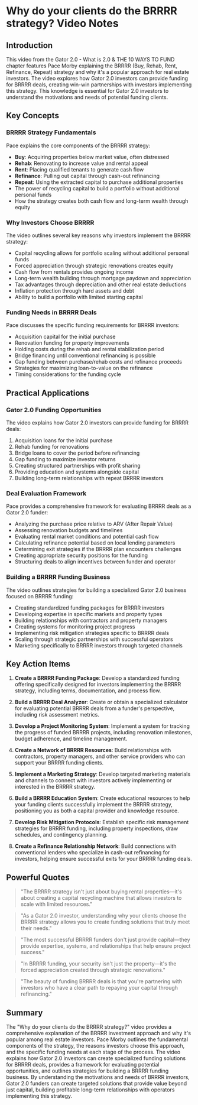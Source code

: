 # Why do your clients do the BRRRR strategy? Video Notes

## Introduction

This video from the Gator 2.0 - What is 2.0 & THE 10 WAYS TO FUND chapter features Pace Morby explaining the BRRRR (Buy, Rehab, Rent, Refinance, Repeat) strategy and why it's a popular approach for real estate investors. The video explores how Gator 2.0 investors can provide funding for BRRRR deals, creating win-win partnerships with investors implementing this strategy. This knowledge is essential for Gator 2.0 investors to understand the motivations and needs of potential funding clients.

## Key Concepts

### BRRRR Strategy Fundamentals

Pace explains the core components of the BRRRR strategy:
- **Buy**: Acquiring properties below market value, often distressed
- **Rehab**: Renovating to increase value and rental appeal
- **Rent**: Placing qualified tenants to generate cash flow
- **Refinance**: Pulling out capital through cash-out refinancing
- **Repeat**: Using the extracted capital to purchase additional properties
- The power of recycling capital to build a portfolio without additional personal funds
- How the strategy creates both cash flow and long-term wealth through equity

### Why Investors Choose BRRRR

The video outlines several key reasons why investors implement the BRRRR strategy:
- Capital recycling allows for portfolio scaling without additional personal funds
- Forced appreciation through strategic renovations creates equity
- Cash flow from rentals provides ongoing income
- Long-term wealth building through mortgage paydown and appreciation
- Tax advantages through depreciation and other real estate deductions
- Inflation protection through hard assets and debt
- Ability to build a portfolio with limited starting capital

### Funding Needs in BRRRR Deals

Pace discusses the specific funding requirements for BRRRR investors:
- Acquisition capital for the initial purchase
- Renovation funding for property improvements
- Holding costs during the rehab and rental stabilization period
- Bridge financing until conventional refinancing is possible
- Gap funding between purchase/rehab costs and refinance proceeds
- Strategies for maximizing loan-to-value on the refinance
- Timing considerations for the funding cycle

## Practical Applications

### Gator 2.0 Funding Opportunities

The video explains how Gator 2.0 investors can provide funding for BRRRR deals:
1. Acquisition loans for the initial purchase
2. Rehab funding for renovations
3. Bridge loans to cover the period before refinancing
4. Gap funding to maximize investor returns
5. Creating structured partnerships with profit sharing
6. Providing education and systems alongside capital
7. Building long-term relationships with repeat BRRRR investors

### Deal Evaluation Framework

Pace provides a comprehensive framework for evaluating BRRRR deals as a Gator 2.0 funder:
- Analyzing the purchase price relative to ARV (After Repair Value)
- Assessing renovation budgets and timelines
- Evaluating rental market conditions and potential cash flow
- Calculating refinance potential based on local lending parameters
- Determining exit strategies if the BRRRR plan encounters challenges
- Creating appropriate security positions for the funding
- Structuring deals to align incentives between funder and operator

### Building a BRRRR Funding Business

The video outlines strategies for building a specialized Gator 2.0 business focused on BRRRR funding:
- Creating standardized funding packages for BRRRR investors
- Developing expertise in specific markets and property types
- Building relationships with contractors and property managers
- Creating systems for monitoring project progress
- Implementing risk mitigation strategies specific to BRRRR deals
- Scaling through strategic partnerships with successful operators
- Marketing specifically to BRRRR investors through targeted channels

## Key Action Items

1. **Create a BRRRR Funding Package**: Develop a standardized funding offering specifically designed for investors implementing the BRRRR strategy, including terms, documentation, and process flow.

2. **Build a BRRRR Deal Analyzer**: Create or obtain a specialized calculator for evaluating potential BRRRR deals from a funder's perspective, including risk assessment metrics.

3. **Develop a Project Monitoring System**: Implement a system for tracking the progress of funded BRRRR projects, including renovation milestones, budget adherence, and timeline management.

4. **Create a Network of BRRRR Resources**: Build relationships with contractors, property managers, and other service providers who can support your BRRRR funding clients.

5. **Implement a Marketing Strategy**: Develop targeted marketing materials and channels to connect with investors actively implementing or interested in the BRRRR strategy.

6. **Build a BRRRR Education System**: Create educational resources to help your funding clients successfully implement the BRRRR strategy, positioning you as both a capital provider and knowledge resource.

7. **Develop Risk Mitigation Protocols**: Establish specific risk management strategies for BRRRR funding, including property inspections, draw schedules, and contingency planning.

8. **Create a Refinance Relationship Network**: Build connections with conventional lenders who specialize in cash-out refinancing for investors, helping ensure successful exits for your BRRRR funding deals.

## Powerful Quotes

> "The BRRRR strategy isn't just about buying rental properties—it's about creating a capital recycling machine that allows investors to scale with limited resources."

> "As a Gator 2.0 investor, understanding why your clients choose the BRRRR strategy allows you to create funding solutions that truly meet their needs."

> "The most successful BRRRR funders don't just provide capital—they provide expertise, systems, and relationships that help ensure project success."

> "In BRRRR funding, your security isn't just the property—it's the forced appreciation created through strategic renovations."

> "The beauty of funding BRRRR deals is that you're partnering with investors who have a clear path to repaying your capital through refinancing."

## Summary

The "Why do your clients do the BRRRR strategy?" video provides a comprehensive explanation of the BRRRR investment approach and why it's popular among real estate investors. Pace Morby outlines the fundamental components of the strategy, the reasons investors choose this approach, and the specific funding needs at each stage of the process. The video explains how Gator 2.0 investors can create specialized funding solutions for BRRRR deals, provides a framework for evaluating potential opportunities, and outlines strategies for building a BRRRR funding business. By understanding the motivations and needs of BRRRR investors, Gator 2.0 funders can create targeted solutions that provide value beyond just capital, building profitable long-term relationships with operators implementing this strategy.
